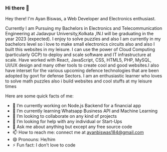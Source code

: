 ### Hi there 👋

Hey there! I'm Ayan Biswas, a Web Developer and Electronics enthusiast.

Currently I am Pursuing my Bachelors in Electronics and Telecommunication Engineering at Jadavpur University,Kolkata ,IN.I will be graduating in the year 2023 (expected).
I enjoy to solve puzzles and also I am currently in my bachelors level so i love to make small electronics circuits also and also I built this websites in my leisure. I can use the power of Cloud Computing (particularly GCP) to deploy and scale software and IT infrastructure at scale. Have worked with React, JavaScript, CSS, HTML5, PHP, MySQL, UI/UX design and many other tools to create cool and good websites.I also have interset for the various upcoming defence technologies that are been adopted by govt for defense Sectors.
I am an enthusiastic learner who loves to solve math puzzles also i build websites and cool stuffs at my leisure times

<!--
**ayan-biswas0412/ayan-biswas0412** is a ✨ _special_ ✨ repository because its `README.md` (this file) appears on your GitHub profile.
-->
Here are some quick facts of me:

- 🔭 I’m currently working on Node.js Backend for a financial app
- 🌱 I’m currently learning Whatsapp Business API and Machine Learning
- 👯 I’m looking to collaborate on any kind of projects
- 🤔 I’m looking for help with any individual or Start-Ups
- 💬 Ask me about anything but except any free source code
- 📫 How to reach me: connect me at ayanbiswas184@gmail.com
- 😄 Pronouns: He/him
- ⚡ Fun fact: I don't love to code
